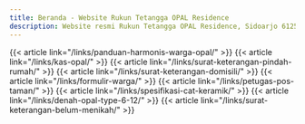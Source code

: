 ```yaml
---
title: Beranda - Website Rukun Tetangga OPAL Residence
description: Website resmi Rukun Tetangga OPAL Residence, Sidoarjo 61256
---
```


{{< article link="/links/panduan-harmonis-warga-opal/" >}}
{{< article link="/links/kas-opal/" >}}
{{< article link="/links/surat-keterangan-pindah-rumah/" >}}
{{< article link="/links/surat-keterangan-domisili/" >}}
{{< article link="/links/formulir-warga/" >}}
{{< article link="/links/petugas-pos-taman/" >}}
{{< article link="/links/spesifikasi-cat-keramik/" >}}
{{< article link="/links/denah-opal-type-6-12/" >}}
{{< article link="/links/surat-keterangan-belum-menikah/" >}}
